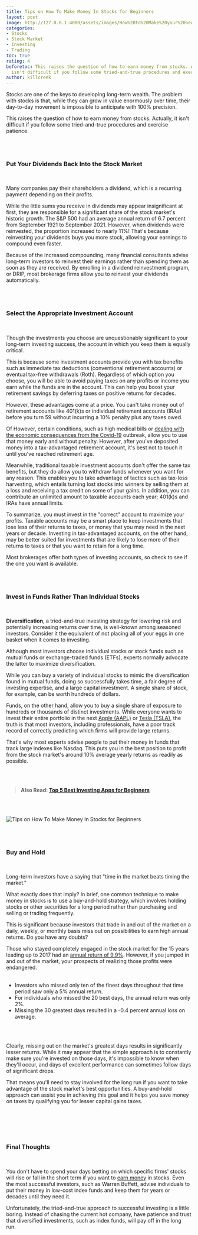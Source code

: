 ```yaml
---
title: Tips on How To Make Money In Stocks for Beginners
layout: post
image: http://127.0.0.1:4000/assets/images/How%20to%20Make%20your%20new%20Home%20Standout%20After%20You%20Move.jpg
categories:
- Stocks
- Stock Market
- Investing
- Trading
toc: true
rating: 4
beforetoc: This raises the question of how to earn money from stocks. Actually, it
  isn't difficult if you follow some tried-and-true procedures and exercise patience.
author: killcreek
---
```


Stocks are one of the keys to developing long-term wealth. The problem with stocks is that, while they can grow in value enormously over time, their day-to-day movement is impossible to anticipate with 100% precision.

This raises the question of how to earn money from stocks. Actually, it isn't difficult if you follow some tried-and-true procedures and exercise patience.

<br/><br/>

### **Put Your Dividends Back Into the Stock Market**

<br/>

Many companies pay their shareholders a dividend, which is a recurring payment depending on their profits.

While the little sums you receive in dividends may appear insignificant at first, they are responsible for a significant share of the stock market's historic growth. The S&P 500 had an average annual return of 6.7 percent from September 1921 to September 2021. However, when dividends were reinvested, the proportion increased to nearly 11%! That's because reinvesting your dividends buys you more stock, allowing your earnings to compound even faster.

Because of the increased compounding, many financial consultants advise long-term investors to reinvest their earnings rather than spending them as soon as they are received. By enrolling in a dividend reinvestment program, or DRIP, most brokerage firms allow you to reinvest your dividends automatically.

<br/><br/>

### **Select the Appropriate Investment Account**

<br/>

Though the investments you choose are unquestionably significant to your long-term investing success, the account in which you keep them is equally critical.

This is because some investment accounts provide you with tax benefits such as immediate tax deductions (conventional retirement accounts) or eventual tax-free withdrawals (Roth). Regardless of which option you choose, you will be able to avoid paying taxes on any profits or income you earn while the funds are in the account. This can help you boost your retirement savings by deferring taxes on positive returns for decades.

However, these advantages come at a price. You can't take money out of retirement accounts like 401(k)s or individual retirement accounts (IRAs) before you turn 59 without incurring a 10% penalty plus any taxes owed.

Of However, certain conditions, such as high medical bills or [dealing with the economic consequences from the Covid-19](https://www.internetdailydeals.com/make-money-online-while-at-home-during-pandemic/) outbreak, allow you to use that money early and without penalty. However, after you've deposited money into a tax-advantaged retirement account, it's best not to touch it until you've reached retirement age.

Meanwhile, traditional taxable investment accounts don't offer the same tax benefits, but they do allow you to withdraw funds whenever you want for any reason. This enables you to take advantage of tactics such as tax-loss harvesting, which entails turning lost stocks into winners by selling them at a loss and receiving a tax credit on some of your gains. In addition, you can contribute an unlimited amount to taxable accounts each year; 401(k)s and IRAs have annual limits.

To summarize, you must invest in the "correct" account to maximize your profits. Taxable accounts may be a smart place to keep investments that lose less of their returns to taxes, or money that you may need in the next years or decade. Investing in tax-advantaged accounts, on the other hand, may be better suited for investments that are likely to lose more of their returns to taxes or that you want to retain for a long time.

Most brokerages offer both types of investing accounts, so check to see if the one you want is available.

<br/><br/>

### **Invest in Funds Rather Than Individual Stocks**

<br/>

**Diversification**, a tried-and-true investing strategy for lowering risk and potentially increasing returns over time, is well-known among seasoned investors. Consider it the equivalent of not placing all of your eggs in one basket when it comes to investing.

Although most investors choose individual stocks or stock funds such as mutual funds or exchange-traded funds (ETFs), experts normally advocate the latter to maximize diversification.

While you can buy a variety of individual stocks to mimic the diversification found in mutual funds, doing so successfully takes time, a fair degree of investing expertise, and a large capital investment. A single share of stock, for example, can be worth hundreds of dollars.

Funds, on the other hand, allow you to buy a single share of exposure to hundreds or thousands of distinct investments. While everyone wants to invest their entire portfolio in the next [Apple (AAPL)](https://finance.yahoo.com/quote/AAPL/) or [Tesla (TSLA)](https://finance.yahoo.com/quote/TSLA/), the truth is that most investors, including professionals, have a poor track record of correctly predicting which firms will provide large returns.

That's why most experts advise people to put their money in funds that track large indexes like Nasdaq. This puts you in the best position to profit from the stock market's around 10% average yearly returns as readily as possible.

<br/><br/>

> **Also Read: [Top 5 Best Investing Apps for Beginners](https://www.internetdailydeals.com/top-5-best-investing-apps-for-beginners/)**

<br/><br/>

![Tips on How To Make Money In Stocks for Beginners](/assets/images/how-to-make-money-on-stocks.png)

<br/><br/>

### **Buy and Hold**

<br/>

Long-term investors have a saying that "time in the market beats timing the market."

What exactly does that imply? In brief, one common technique to make money in stocks is to use a buy-and-hold strategy, which involves holding stocks or other securities for a long period rather than purchasing and selling or trading frequently.

This is significant because investors that trade in and out of the market on a daily, weekly, or monthly basis miss out on possibilities to earn high annual returns. Do you have any doubts?

Those who stayed completely engaged in the stock market for the 15 years leading up to 2017 had an [annual return of 9.9%](https://www.nerdwallet.com/article/investing/make-money-in-stocks). However, if you jumped in and out of the market, your prospects of realizing those profits were endangered.<br/><br/>

* Investors who missed only ten of the finest days throughout that time period saw only a 5% annual return.
* For individuals who missed the 20 best days, the annual return was only 2%.
* Missing the 30 greatest days resulted in a -0.4 percent annual loss on average.

<br/><br/>

Clearly, missing out on the market's greatest days results in significantly lesser returns. While it may appear that the simple approach is to constantly make sure you're invested on those days, it's impossible to know when they'll occur, and days of excellent performance can sometimes follow days of significant drops.

That means you'll need to stay involved for the long run if you want to take advantage of the stock market's best opportunities. A buy-and-hold approach can assist you in achieving this goal and it helps you save money on taxes by qualifying you for lesser capital gains taxes.

<br/><br/><br/><br/>

### **Final Thoughts**

<br/>

You don't have to spend your days betting on which specific firms' stocks will rise or fall in the short term if you want to [earn money](https://www.internetdailydeals.com/7-ways-to-make-100-a-day/) in stocks. Even the most successful investors, such as Warren Buffett, advise individuals to put their money in low-cost index funds and keep them for years or decades until they need it.

Unfortunately, the tried-and-true approach to successful investing is a little boring. Instead of chasing the current hot company, have patience and trust that diversified investments, such as index funds, will pay off in the long run.

<br/><br/>
